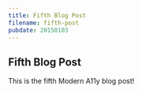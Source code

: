 ```yaml
---
title: Fifth Blog Post
filename: fifth-post
pubdate: 20150103 
---
```


<h2 data-page-title="Fifth Blog Post">Fifth Blog Post</h2>

This is the fifth Modern A11y blog post!

